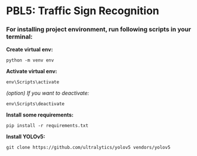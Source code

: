 # PBL5: Traffic Sign Recognition

### For installing project environment, run following scripts in your terminal:

**Create virtual env:**
```
python -m venv env
```

**Activate virtual env:**
```
env\Scripts\activate
```

*(option) If you want to deactivate:*
```
env\Scripts\deactivate
```

**Install some requirements:**
```
pip install -r requirements.txt
```

**Install YOLOv5:**
```
git clone https://github.com/ultralytics/yolov5 vendors/yolov5
```
